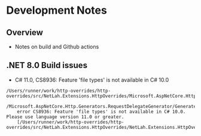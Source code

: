 # Development Notes

## Overview
- Notes on build and Github actions

## .NET 8.0 Build issues

- C# 11.0,  CS8936: Feature 'file types' is not available in C# 10.0

```
/Users/runner/work/http-overrides/http-overrides/src/NetLah.Extensions.HttpOverrides/Microsoft.AspNetCore.Http.Generators
    /Microsoft.AspNetCore.Http.Generators.RequestDelegateGenerator/GeneratedRouteBuilderExtensions.g.cs(52,23): 
    error CS8936: Feature 'file types' is not available in C# 10.0. Please use language version 11.0 or greater. 
    [/Users/runner/work/http-overrides/http-overrides/src/NetLah.Extensions.HttpOverrides/NetLah.Extensions.HttpOverrides.csproj::TargetFramework=net8.0]
```